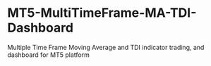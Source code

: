 # MT5-MultiTimeFrame-MA-TDI-Dashboard
Multiple Time Frame Moving Average and TDI indicator trading, and dashboard for MT5 platform
